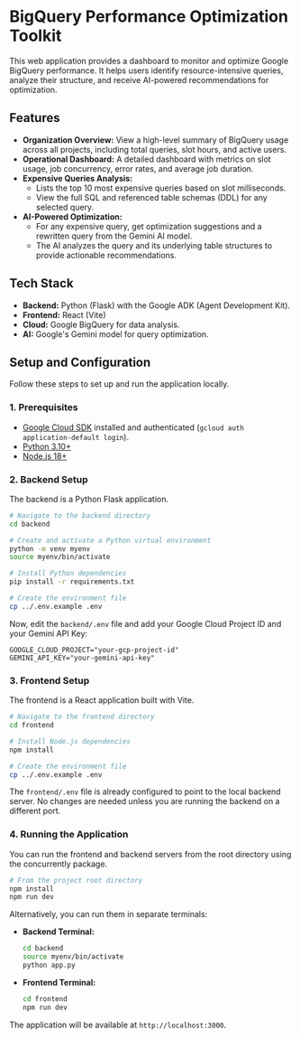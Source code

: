 # BigQuery Performance Optimization Toolkit

This web application provides a dashboard to monitor and optimize Google BigQuery performance. It helps users identify resource-intensive queries, analyze their structure, and receive AI-powered recommendations for optimization.

## Features

- **Organization Overview:** View a high-level summary of BigQuery usage across all projects, including total queries, slot hours, and active users.
- **Operational Dashboard:** A detailed dashboard with metrics on slot usage, job concurrency, error rates, and average job duration.
- **Expensive Queries Analysis:**
  - Lists the top 10 most expensive queries based on slot milliseconds.
  - View the full SQL and referenced table schemas (DDL) for any selected query.
- **AI-Powered Optimization:**
  - For any expensive query, get optimization suggestions and a rewritten query from the Gemini AI model.
  - The AI analyzes the query and its underlying table structures to provide actionable recommendations.

## Tech Stack

- **Backend:** Python (Flask) with the Google ADK (Agent Development Kit).
- **Frontend:** React (Vite)
- **Cloud:** Google BigQuery for data analysis.
- **AI:** Google's Gemini model for query optimization.

## Setup and Configuration

Follow these steps to set up and run the application locally.

### 1. Prerequisites

- [Google Cloud SDK](https://cloud.google.com/sdk/docs/install) installed and authenticated (`gcloud auth application-default login`).
- [Python 3.10+](https://www.python.org/downloads/)
- [Node.js 18+](https://nodejs.org/en)

### 2. Backend Setup

The backend is a Python Flask application.

```bash
# Navigate to the backend directory
cd backend

# Create and activate a Python virtual environment
python -m venv myenv
source myenv/bin/activate

# Install Python dependencies
pip install -r requirements.txt

# Create the environment file
cp ../.env.example .env
```

Now, edit the `backend/.env` file and add your Google Cloud Project ID and your Gemini API Key:

```env
GOOGLE_CLOUD_PROJECT="your-gcp-project-id"
GEMINI_API_KEY="your-gemini-api-key"
```

### 3. Frontend Setup

The frontend is a React application built with Vite.

```bash
# Navigate to the frontend directory
cd frontend

# Install Node.js dependencies
npm install

# Create the environment file
cp ../.env.example .env
```

The `frontend/.env` file is already configured to point to the local backend server. No changes are needed unless you are running the backend on a different port.

### 4. Running the Application

You can run the frontend and backend servers from the root directory using the concurrently package.

```bash
# From the project root directory
npm install
npm run dev
```

Alternatively, you can run them in separate terminals:

- **Backend Terminal:**
  ```bash
  cd backend
  source myenv/bin/activate
  python app.py
  ```
- **Frontend Terminal:**
  ```bash
  cd frontend
  npm run dev
  ```

The application will be available at `http://localhost:3000`.
